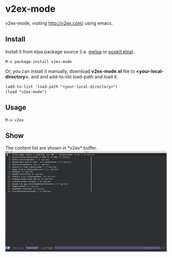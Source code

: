 # v2ex-mode
v2ex-mode, visiting http://v2ex.com/ using emacs.

## Install
Install it from elpa package source (i.e. [melpa](https://melpa.org/) or [popkit elpa](https://elpa.popkit.org/)).  
```elisp
M-x package-install v2ex-mode
```

Or, you can install it manually, download **v2ex-mode.el** file to **\<your-local-directory>**, and
and add-to-list load-path and load it.  
```elisp
(add-to-list 'load-path "<your-local-directory>")
(load "v2ex-mode")
```

## Usage
```elisp
M-x v2ex
```

## Show
The content list are shown in \*v2ex* buffer.  
![](doc/v2ex.png "v2ex conent list")
